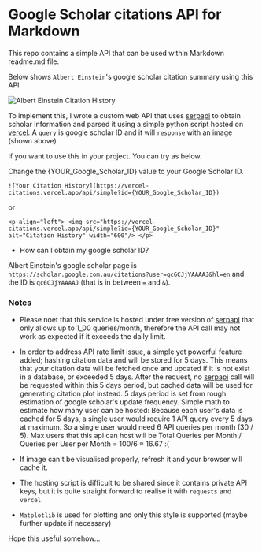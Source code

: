 # Google Scholar citations API for Markdown

This repo contains a simple API that can be used within Markdown readme.md file.

Below shows `Albert Einstein`'s google scholar citation summary using this API.

![Albert Einstein Citation History](https://vercel-citations.vercel.app/api/simple?id=qc6CJjYAAAAJ)

To implement this, I wrote a custom web API that uses [serpapi](https://serpapi.com/google-scholar-api) to obtain scholar information and parsed it using a simple python script hosted on [vercel](https://vercel.com/). A `query` is google scholar ID and it will `response` with an image (shown above). 

If you want to use this in your project. You can try as below.

Change the {YOUR_Google_Scholar_ID} value to your Google Scholar ID.

```
![Your Citation History](https://vercel-citations.vercel.app/api/simple?id={YOUR_Google_Scholar_ID})
```
or
```
<p align="left"> <img src="https://vercel-citations.vercel.app/api/simple?id={YOUR_Google_Scholar_ID}" alt="Citation History" width="600"/> </p>
```
* How can I obtain my google scholar ID?

Albert Einstein's google scholar page is `https://scholar.google.com.au/citations?user=qc6CJjYAAAAJ&hl=en` and the ID is `qc6CJjYAAAAJ` (that is in between `=` and `&`).

### Notes
* Please noet that this service is hosted under free version of [serpapi](https://serpapi.com/google-scholar-api) that only allows up to 1_00 queries/month, therefore the API call may not work as expected if it exceeds the daily limit.
* In order to address API rate limit issue, a simple yet powerful feature added; hashing citation data and will be stored for 5 days. This means that your citation data will be fetched once and updated if it is not exist in a database, or exceeded 5 days. After the request, no [serpapi](https://serpapi.com/google-scholar-api) call will be requested within this 5 days period, but cached data will be used for generating citation plot instead. 5 days period is set from rough estimation of google scholar's update frequency. Simple math to estimate how many user can be hosted: Because each user's data is cached for 5 days, a single user would require 1 API query every 5 days at maximum. So a single user would need 6 API queries per month (30 / 5). Max users that this api can host will be Total Queries per Month / Queries per User per Month = 100/6 ≈ 16.67 :(

* If image can't be visualised properly, refresh it and your browser will cache it.
* The hosting script is difficult to be shared since it contains private API keys, but it is quite straight forward to realise it with `requests` and `vercel`.
* `Matplotlib` is used for plotting and only this style is supported (maybe further update if necessary)

Hope this useful somehow...
